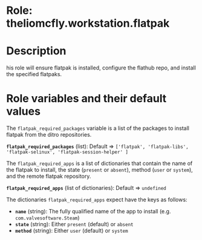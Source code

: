 # Role: theliomcfly.workstation.flatpak

# Description

his role will ensure flatpak is installed, configure the flathub repo, and install the specified flatpaks.

# Role variables and their default values

The ```flatpak_required_packages``` variable is a list of the packages to install flatpak from the ditro repositories.

**```flatpak_required_packages```** (list): Default => ```['flatpak', 'flatpak-libs', 'flatpak-selinux', 'flatpak-session-helper' ]```

The ```flatpak_required_apps``` is a list of dictionaries that contain the name of the flatpak to install, the state (```present``` or ```absent```), method (```user``` or ```system```), and the remote flatpak repository.

**```flatpak_required_apps```** (list of dictionaries): Default => ```undefined```

The dictionaries ```flatpak_required_apps``` expect have the keys as follows:
- **```name```** (string): The fully qualified name of the app to install (e.g. ```com.valvesoftware.Steam```)
- **```state```** (string): Either ```present``` (default) or ```absent```
- **```method```** (string): Either ```user``` (default) or ```system```